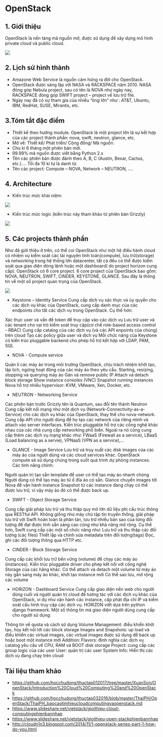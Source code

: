 # OpenStack

## 1. Giới thiệu
OpenStack là nền tảng mã nguồn mở, được sử dụng để xây dựng mô hình private cloud và public cloud.

<img src=https://i.imgur.com/8zt3lZw.png>

## 2. Lịch sử hình thành
- Amazone Web Service là nguồn cảm hứng ra đời cho OpenStack.
- OpenStack được sáng lập với NASA và RACKSPACE năm 2010. NASA đóng góp Nebula project, sau có tên là NOVA như ngày nay, RACKSPACE đóng góp SWIFT project – project về lưu trữ file.
- Ngày nay đã có sự tham gia của nhiều “ông lớn” như : AT&T, Ubuntu, IBM, RedHat, SUSE, Mirantis, etc.


## 3.Tóm tắt đặc điểm
- Thiết kế theo hướng module. OpenStack là một project lớn là sự kết hợp của các project thành phần: nova, swift, neutron, glance, etc.
- Mở về: Thiết kế/ Phát triển/ Cộng đồng/ Mã nguồn.
- Chu kì 6 tháng một phiên bản mới.
- 99.99% mã nguồn được viết bằng Python 2.x
- Tên các phiên bản được đánh theo A, B, C (Austin, Bexar, Cactus, etc.)…. Tối đa 10 kí tự là danh từ.
- Tên các project: Compute – NOVA, Network – NEUTRON, ….


## 4. Architecture
- Kiến trúc mức khái niệm:

<img src=https://i.imgur.com/8zt3lZw.png>

- Kiến trúc mức logic (kiến trúc này tham khảo từ phiên bản Grizzly)

<img src=https://i.imgur.com/EBbCJkZ.png>

## 5. Các projects thành phần
Như đã giới thiệu ở trên, có thể coi OpenStack như một hệ điều hành cloud có nhiệm vụ kiểm soát các tài nguyên tính toán(compute), lưu trữ(storage) và networking trong hệ thống lớn datacenter, tất cả đều có thể được kiểm soát qua giao diện dòng lệnh hoặc một dashboard( do project horizon cung cấp). OpenStack có 6 core project. 6 core project của OpenStack bao gồm: NOVA, NEUTRON, SWIFT, CINDER, KEYSTONE, GLANCE. Sau đây là thông tin về một số project quan trọng của OpenStack.

<img src=https://i.imgur.com/ywbSjlO.png>

- Keystone – Identity Service
Cung cấp dịch vụ xác thực và ủy quyền cho các dịch vụ khác của OpenStack, cung cấp danh mục của các endpoints cho tất các dịch vụ trong OpenStack. Cụ thể hơn:

Xác thực user và vấn đề token để truy cập vào các dịch vụ
Lưu trữ user và các tenant cho vai trò kiểm soát truy cập(cơ chế role-based access control - RBAC)
Cung cấp catalog của các dịch vụ (và các API enpoints của chúng) trên cloud
Tạo các policy giữa user và dịch vụ
Mỗi chức năng của Keystone có kiến trúc pluggable backend cho phép hỗ trợ kết hợp với LDAP, PAM, SQL

- NOVA - Compute service

Quản lí các máy ảo trong môi trường OpenStack, chịu trách nhiệm khởi tạo, lập lịch, ngừng hoạt động của các máy ảo theo yêu cầu.
Starting, resizing, stopping và querying máy ảo
Gán và remove public IP
Attach và detach block storage
Show instance consoles (VNC)
Snapshot running instances
Nova hỗ trợ nhiều hypervisor: KVM, VMware, Xen, Docker, etc.
- NEUTRON - Networking Service

Các phiên bản trước Grizzly tên là Quantum, sau đổi tên thành Neutron
Cung cấp kết nối mạng như một dịch vụ (Network-Connectivity-as-a-Service) cho các dịch vụ khác của OpenStack, thay thế cho nova-network.
Cung cấp API cho người dùng để họ tạo các network của riêng mình và attach vào server interfaces.
Kiến trúc pluggable hỗ trợ các công nghệ khác nhau của các nhà cung cấp networking phổ biến.
Ngoài ra nó cũng cung cấp thêm các dịch vụ mạng khác như: FWaaS (Firewall as a service), LBaaS (Load balancing as a servie), VPNaaS (VPN as a service),...
- GLANCE - Image Service
Lưu trữ và truy xuất các disk images của các máy ảo của người dùng và các cloud services khác. OpenStack compute sẽ sử dụng chúng trong suốt quá trình dự phòng instances. Các tính năng chính:

Người quản trị tạo sẵn template để user có thể tạo máy ảo nhanh chóng
Người dùng có thể tạo máy ảo từ ổ đĩa ảo có sẵn. Glance chuyển images tới Nova để vận hành instance
Snapshot từ các instance đang chạy có thể được lưu trữ, vì vậy máy ảo đó có thể được back up.
- SWIFT - Object Storage Service

Cung cấp giải pháp lưu trữ và thu thập quy mô lớn dữ liệu phi cấu trúc thông qua RESTful API. Không giống như máy chủ tập tin truyền thống, giải pháp lưu trữ với Swift hoàn toàn là phân tán, lưu trữ nhiều bản sao của từng đối tượng để đạt được tính sẵn sàng cao cũng như khả năng mở rộng. Cụ thể hơn, Swift cung cấp các một số chức năng như:
Lưu trữ và thu thập các đối tượng (các files)
Thiết lập và chỉnh sửa metadata trên đối tượng(tags)
Đọc, ghi các đối tượng thông qua HTTP
etc.
- CINDER - Block Storage Service

Cung cấp các khối lưu trữ bền vững (volume) để chạy các máy ảo (instances).
Kiến trúc pluggable driver cho phép kết nối với công nghệ Storage của các hãng khác.
Có thể attach và detach một volume từ máy ảo này gắn sang máy ảo khác, khởi tạo instance mới
Có thể sao lưu, mở rộng các volume
- HORIZON - Dashboard Service
Cung cấp giao diện nền web cho người dùng cuối và người quản trị cloud để tương tác với các dịch vụ khác của OpenStack, ví dụ như vận hành các instance, cấp phát địa chỉ IP và kiểm soát cấu hình truy cập các dịch vụ. HORIZON viết dựa trên python django framework. Một số thông tin mà giao diện người dùng cung cấp cho người sử dụng:

Thông tin về quota và cách sử dụng
Volume Management: điều khiển khởi tạo, hủy kết nối tới các block storage
Images and Snapshots: up load và điều khiển các virtual images, các virtual images được sử dụng để back up hoặc boot một instance mới
Addition:
Flavors: định nghĩa các dịch vụ catalog yêu cầu về CPU, RAM và BOOT disk storage
Project: cung cấp các group logic của các user
User: quản trị các user
System Info: Hiển thị các dịch vụ đang chạy trên cloud

## Tài liệu tham khảo
- https://github.com/hocchudong/thuctap012017/tree/master/XuanSon/OpenStack/Introduction%20Cloud%20Computing%20and%20OpenStack
- https://github.com/hocchudong/thuctap032016/blob/master/ThaiPH/OpenStack/ThaiPH_baocaotimhieucloudcomputingvaopenstack.md
- https://www.slideshare.net/vietstack/gioithieu-cloud-computingphienbannhap
- https://www.slideshare.net/vietstack/gioithieu-open-stackphienbannhap
- http://cloudn1n3.blogspot.com/2014/11/1-openstack-series-part-1-how-do-you.html
